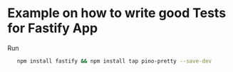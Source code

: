 # Example on how to write good Tests for Fastify App


Run

```bash
   npm install fastify && npm install tap pino-pretty --save-dev
```
